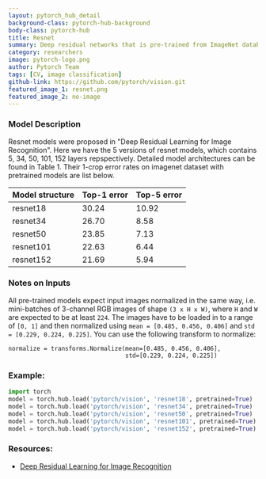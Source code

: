 ```yaml
---
layout: pytorch_hub_detail
background-class: pytorch-hub-background
body-class: pytorch-hub
title: Resnet
summary: Deep residual networks that is pre-trained from ImageNet database.
category: researchers
image: pytorch-logo.png
author: Pytorch Team
tags: [CV, image classification]
github-link: https://github.com/pytorch/vision.git
featured_image_1: resnet.png
featured_image_2: no-image
---
```


### Model Description

Resnet models were proposed in "Deep Residual Learning for Image Recognition".
Here we have the 5 versions of resnet models, which contains 5, 34, 50, 101, 152 layers repspectively.
Detailed model architectures can be found in Table 1.
Their 1-crop error rates on imagenet dataset with pretrained models are list below.

| Model structure | Top-1 error | Top-5 error |
| --------------- | ----------- | ----------- |
|  resnet18       | 30.24       | 10.92       |
|  resnet34       | 26.70       | 8.58        |
|  resnet50       | 23.85       | 7.13        |
|  resnet101      | 22.63       | 6.44        |
|  resnet152      | 21.69       | 5.94        |

### Notes on Inputs

All pre-trained models expect input images normalized in the same way,
i.e. mini-batches of 3-channel RGB images of shape `(3 x H x W)`, where `H` and `W` are expected to be at least `224`.
The images have to be loaded in to a range of `[0, 1]` and then normalized using `mean = [0.485, 0.456, 0.406]`
and `std = [0.229, 0.224, 0.225]`. You can use the following transform to normalize:

```
normalize = transforms.Normalize(mean=[0.485, 0.456, 0.406],
                                 std=[0.229, 0.224, 0.225])
```

### Example:

```python
import torch
model = torch.hub.load('pytorch/vision', 'resnet18', pretrained=True)
model = torch.hub.load('pytorch/vision', 'resnet34', pretrained=True)
model = torch.hub.load('pytorch/vision', 'resnet50', pretrained=True)
model = torch.hub.load('pytorch/vision', 'resnet101', pretrained=True)
model = torch.hub.load('pytorch/vision', 'resnet152', pretrained=True)
```

### Resources:

 - [Deep Residual Learning for Image Recognition](https://arxiv.org/abs/1512.03385)

